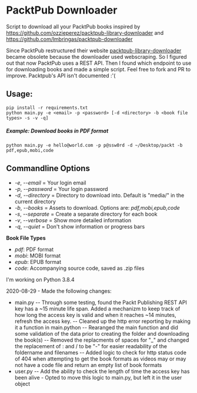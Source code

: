 # PacktPub Downloader

Script to download all your PacktPub books inspired by https://github.com/ozzieperez/packtpub-library-downloader and https://github.com/lmbringas/packtpub-downloader

Since PacktPub restructured their website [packtpub-library-downloader](https://github.com/ozzieperez/packtpub-library-downloader) became obsolete because the downloader used webscraping. So I figured out that now PacktPub uses a REST API. Then I found which endpoint to use for downloading books and made a simple script. Feel free to fork and PR to improve. Packtpub's API isn't documented :'(

## Usage:
    pip install -r requirements.txt
	python main.py -e <email> -p <password> [-d <directory> -b <book file types> -s -v -q]

##### Example: Download books in PDF format
	python main.py -e hello@world.com -p p@ssw0rd -d ~/Desktop/packt -b pdf,epub,mobi,code

## Commandline Options
- *-e*, *--email* = Your login email
- *-p*, *--password* = Your login password
- *-d*, *--directory* = Directory to download into. Default is "media/" in the current directory
- *-b*, *--books* = Assets to download. Options are: *pdf,mobi,epub,code*
- *-s*, *--separate* = Create a separate directory for each book
- *-v*, *--verbose* = Show more detailed information
- *-q*, *--quiet* = Don't show information or progress bars

**Book File Types**

- *pdf*: PDF format
- *mobi*: MOBI format
- *epub*: EPUB format
- *code*: Accompanying source code, saved as .zip files

I'm working on Python 3.8.4

2020-08-29 - Made the following changes:
- main.py
-- Through some testing, found the Packt Publishing REST API key has a ~15 minute life span. Added a mechanizm to keep track of how long the access key is valid and when it reaches ~14 minutes, refresh the access key.
-- Cleaned up the http error reporting by making it a function in main.python
-- Rearanged the main function and did some validation of the data prior to creating the folder and downloading the book(s)
-- Removed the replacments of spaces for "_" and changed the replacement of : and / to be "-" for easier readability of the foldername and filenames
-- Added logic to check for http status code of 404 when attempting to get the book formats as videos may or may not have a code file and return an empty list of book formats
- user.py
-- Add the ability to check the length of time the access key has been alive - Opted to move this logic to main.py, but left it in the user object

